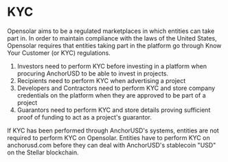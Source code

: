 # KYC

Opensolar aims to be a regulated marketplaces in which entities can take part in. In order to maintain compliance with the laws of the United States, Opensolar requires that entities taking part in the platform go through Know Your Customer \(or KYC\) regulations.

1. Investors need to perform KYC before investing in a platform when procuring AnchorUSD to be able to invest in projects.
2. Recipients need to perform KYC when advertising a project
3. Developers and Contractors need to perform KYC and store company credentials on the platform when they are approved to be part of a project
4. Guarantors need to perform KYC and store details proving sufficient proof of funding to act as a project's guarantor.

If KYC has been performed through AnchorUSD's systems, entities are not required to perform KYC on Opensolar. Entities have to perform KYC on anchorusd.com before they can deal with AnchorUSD's stablecoin "USD" on the Stellar blockchain.

